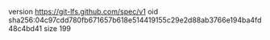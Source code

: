 version https://git-lfs.github.com/spec/v1
oid sha256:04c97cdd780fb671657b618e514419155c29e2d88ab3766e194ba4fd48c4bd41
size 199
